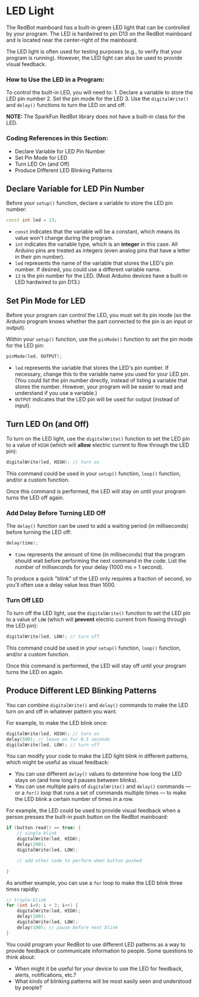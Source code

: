 # LED Light

The RedBot mainboard has a built-in green LED light that can be controlled by your program. The LED is hardwired to pin D13 on the RedBot mainboard and is located near the center-right of the mainboard.

The LED light is often used for testing purposes \(e.g., to verify that your program is running\). However, the LED light can also be used to provide visual feedback.

### How to Use the LED in a Program:

To control the built-in LED, you will need to: 1. Declare a variable to store the LED pin number 2. Set the pin mode for the LED 3. Use the `digitalWrite()` and `delay()` functions to turn the LED on and off.

**NOTE:** The SparkFun RedBot library does not have a built-in class for the LED.

### Coding References in this Section:

* Declare Variable for LED Pin Number
* Set Pin Mode for LED
* Turn LED On \(and Off\)
* Produce Different LED Blinking Patterns

## Declare Variable for LED Pin Number

Before your `setup()` function, declare a variable to store the LED pin number:

```cpp
const int led = 13;
```

* `const` indicates that the variable will be a constant, which means its value won't change during the program.
* `int` indicates the variable type, which is an **integer** in this case. All Arduino pins are treated as integers \(even analog pins that have a letter in their pin number\).
* `led` represents the name of the variable that stores the LED's pin number. If desired, you could use a different variable name.
* `13` is the pin number for the LED. \(Most Arduino devices have a built-in LED hardwired to pin D13.\)

## Set Pin Mode for LED

Before your program can control the LED, you must set its pin mode \(so the Arduino program knows whether the part connected to the pin is an input or output\).

Within your `setup()` function, use the `pinMode()` function to set the pin mode for the LED pin:

```cpp
pinMode(led, OUTPUT);
```

* `led` represents the variable that stores the LED's pin number. If necessary, change this to the variable name you used for your LED pin. \(You could list the pin number directly, instead of listing a variable that stores the number. However, your program will be easier to read and understand if you use a variable.\)
* `OUTPUT` indicates that the LED pin will be used for output \(instead of input\).

## Turn LED On \(and Off\)

To turn on the LED light, use the `digitalWrite()` function to set the LED pin to a value of `HIGH` \(which will **allow** electric current to flow through the LED pin\):

```cpp
digitalWrite(led, HIGH); // turn on
```

This command could be used in your `setup()` function, `loop()` function, and/or a custom function.

Once this command is performed, the LED will stay on until your program turns the LED off again.

### Add Delay Before Turning LED Off

The `delay()` function can be used to add a waiting period \(in milliseconds\) before turning the LED off:

```cpp
delay(time);
```

* `time` represents the amount of time \(in milliseconds\) that the program should wait before performing the next command in the code. List the number of milliseconds for your delay \(1000 ms = 1 second\).

To produce a quick "blink" of the LED only requires a fraction of second, so you'll often use a delay value less than 1000.

### Turn Off LED

To turn off the LED light, use the `digitalWrite()` function to set the LED pin to a value of `LOW` \(which will **prevent** electric current from flowing through the LED pin\):

```cpp
digitalWrite(led, LOW); // turn off
```

This command could be used in your `setup()` function, `loop()` function, and/or a custom function.

Once this command is performed, the LED will stay off until your program turns the LED on again.

## Produce Different LED Blinking Patterns

You can combine `digitalWrite()` and `delay()` commands to make the LED turn on and off in whatever pattern you want.

For example, to make the LED blink once:

```cpp
digitalWrite(led, HIGH); // turn on
delay(500); // leave on for 0.5 seconds
digitalWrite(led, LOW); // turn off
```

You can modify your code to make the LED light blink in different patterns, which might be useful as visual feedback:

* You can use different `delay()` values to determine how long the LED stays on \(and how long it pauses between blinks\).
* You can use multiple pairs of `digitalWrite()` and `delay()` commands — or a `for()` loop that runs a set of commands multiple times — to make the LED blink a certain number of times in a row.

For example, the LED could be used to provide visual feedback when a person presses the built-in push button on the RedBot mainboard:

```cpp
if (button.read() == true) {
    // single-blink
    digitalWrite(led, HIGH);
    delay(200);
    digitalWrite(led, LOW);

    // add other code to perform when button pushed

}
```

As another example, you can use a `for` loop to make the LED blink three times rapidly:

```cpp
// triple-blink
for (int i=0; i < 3; i++) {
    digitalWrite(led, HIGH);
    delay(100);
    digitalWrite(led, LOW);
    delay(100); // pause before next blink
}
```

You could program your RedBot to use different LED patterns as a way to provide feedback or communicate information to people. Some questions to think about:

* When might it be useful for your device to use the LED for feedback, alerts, notifications, etc.?
* What kinds of blinking patterns will be most easily seen and understood by people?

